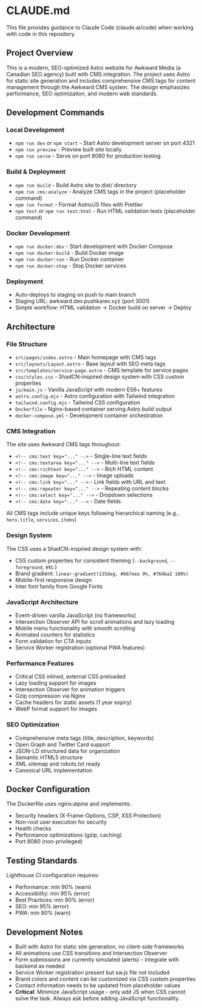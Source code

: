 # CLAUDE.md

This file provides guidance to Claude Code (claude.ai/code) when working with code in this repository.

## Project Overview

This is a modern, SEO-optimized Astro website for Awkward Media (a Canadian SEO agency) built with CMS integration. The project uses Astro for static site generation and includes comprehensive CMS tags for content management through the Awkward CMS system. The design emphasizes performance, SEO optimization, and modern web standards.

## Development Commands

### Local Development
- `npm run dev` or `npm start` - Start Astro development server on port 4321
- `npm run preview` - Preview built site locally
- `npm run serve` - Serve on port 8080 for production testing

### Build & Deployment
- `npm run build` - Build Astro site to dist/ directory
- `npm run cms:analyze` - Analyze CMS tags in the project (placeholder command)
- `npm run format` - Format Astro/JS files with Prettier
- `npm test` or `npm run test:html` - Run HTML validation tests (placeholder command)

### Docker Development
- `npm run docker:dev` - Start development with Docker Compose
- `npm run docker:build` - Build Docker image
- `npm run docker:run` - Run Docker container
- `npm run docker:stop` - Stop Docker services

### Deployment
- Auto-deploys to staging on push to main branch
- Staging URL: awkward.dev.pushkarev.xyz (port 3001)
- Simple workflow: HTML validation → Docker build on server → Deploy

## Architecture

### File Structure
- `src/pages/index.astro` - Main homepage with CMS tags
- `src/layouts/Layout.astro` - Base layout with SEO meta tags
- `src/templates/service-page.astro` - CMS template for service pages
- `css/styles.css` - ShadCN-inspired design system with CSS custom properties
- `js/main.js` - Vanilla JavaScript with modern ES6+ features
- `astro.config.mjs` - Astro configuration with Tailwind integration
- `tailwind.config.mjs` - Tailwind CSS configuration
- `Dockerfile` - Nginx-based container serving Astro build output
- `docker-compose.yml` - Development container orchestration

### CMS Integration
The site uses Awkward CMS tags throughout:
- `<!-- cms:text key="..." -->` - Single-line text fields
- `<!-- cms:textarea key="..." -->` - Multi-line text fields  
- `<!-- cms:richtext key="..." -->` - Rich HTML content
- `<!-- cms:image key="..." -->` - Image uploads
- `<!-- cms:link key="..." -->` - Link fields with URL and text
- `<!-- cms:repeater key="..." -->` - Repeating content blocks
- `<!-- cms:select key="..." -->` - Dropdown selections
- `<!-- cms:date key="..." -->` - Date fields

All CMS tags include unique keys following hierarchical naming (e.g., `hero.title`, `services.items`)

### Design System
The CSS uses a ShadCN-inspired design system with:
- CSS custom properties for consistent theming (`--background`, `--foreground`, etc.)
- Brand gradient: `linear-gradient(135deg, #667eea 0%, #764ba2 100%)`
- Mobile-first responsive design
- Inter font family from Google Fonts

### JavaScript Architecture
- Event-driven vanilla JavaScript (no frameworks)
- Intersection Observer API for scroll animations and lazy loading
- Mobile menu functionality with smooth scrolling
- Animated counters for statistics
- Form validation for CTA inputs
- Service Worker registration (optional PWA features)

### Performance Features
- Critical CSS inlined, external CSS preloaded
- Lazy loading support for images
- Intersection Observer for animation triggers
- Gzip compression via Nginx
- Cache headers for static assets (1 year expiry)
- WebP format support for images

### SEO Optimization
- Comprehensive meta tags (title, description, keywords)
- Open Graph and Twitter Card support
- JSON-LD structured data for organization
- Semantic HTML5 structure
- XML sitemap and robots.txt ready
- Canonical URL implementation

## Docker Configuration

The Dockerfile uses nginx:alpine and implements:
- Security headers (X-Frame-Options, CSP, XSS Protection)
- Non-root user execution for security
- Health checks
- Performance optimizations (gzip, caching)
- Port 8080 (non-privileged)

## Testing Standards

Lighthouse CI configuration requires:
- Performance: min 90% (warn)
- Accessibility: min 95% (error)
- Best Practices: min 90% (error) 
- SEO: min 95% (error)
- PWA: min 80% (warn)

## Development Notes

- Built with Astro for static site generation, no client-side frameworks
- All animations use CSS transitions and Intersection Observer
- Form submissions are currently simulated (alerts) - integrate with backend as needed
- Service Worker registration present but sw.js file not included
- Brand colors and content can be customized via CSS custom properties
- Contact information needs to be updated from placeholder values
- **Critical**: Minimize JavaScript usage - only add JS when CSS cannot solve the task. Always ask before adding JavaScript functionality.